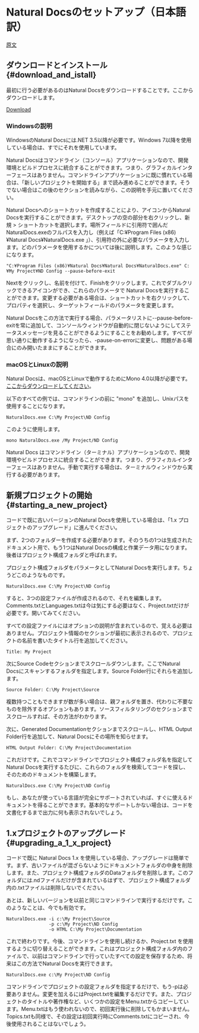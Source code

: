 # Natural Docsのセットアップ（日本語訳）

[原文](https://www.naturaldocs.org/getting_started/getting_set_up/)

## ダウンロードとインストール {#download_and_istall}

最初に行う必要があるのはNatural Docsをダウンロードすることです。ここからダウンロードします。

[Download](https://www.naturaldocs.org/download)

### Windowsの説明

WindowsのNatural Docsには.NET 3.5以降が必要です。Windows 7以降を使用している場合は、すでにそれを使用しています。

Natural Docsはコマンドライン（コンソール）アプリケーションなので、開発環境とビルドプロセスに統合することができます。つまり、グラフィカルインターフェースはありません。コマンドラインアプリケーションに既に慣れている場合は、「新しいプロジェクトを開始する」まで読み進めることができます。そうでない場合はこの後のセクションを読みながら、この説明を手元に置いてください。

Natural Docsへのショートカットを作成することにより、アイコンからNatural Docsを実行することができます。デスクトップの空の部分を右クリックし、新規 > ショートカットを選択します。場所フィールドに引用符で囲んだNaturalDocs.exeのフルパスを入力し（例えば「C:¥Program Files (x86)¥Natural Docs¥NaturalDocs.exe 」）、引用符の外に必要なパラメータを入力します。どのパラメータを使用するかについては後に説明します。このような感じになります。

```
"C:¥Program Files (x86)¥Natural Docs¥Natural Docs¥NaturalDocs.exe" C:¥My Project¥ND Config --pause-before-exit
```

Nextをクリックし、名前を付けて、Finishをクリックします。これでダブルクリックできるアイコンができ、これらのパラメータで Natural Docsを実行することができます。変更する必要がある場合は、ショートカットを右クリックして、プロパティを選択し、ターゲットフィールドのパラメータを変更します。

Natural Docsをこの方法で実行する場合、パラメータリストに--pause-before-exitを常に追加して、コンソールウィンドウが自動的に閉じないようにしてステータスメッセージを見ることができるようにすることをお勧めします。すべてが思い通りに動作するようになったら、-pause-on-errorに変更し、問題がある場合にのみ開いたままにすることができます。

### macOSとLinuxの説明

Natural Docsは、macOSとLinuxで動作するためにMono 4.0以降が必要です。[ここからダウンロードしてください](http://www.mono-project.com/download)。

以下のすべての例では、コマンドラインの前に "mono" を追加し、Unixパスを使用することになります。

```
NaturalDocs.exe C:\My Project\ND Config
```

このように使用します。

```
mono NaturalDocs.exe /My Project/ND Config
```

Natural Docs はコマンドライン（ターミナル）アプリケーションなので、開発環境やビルドプロセスに統合することができます。つまり、グラフィカルインターフェースはありません。手動で実行する場合は、ターミナルウィンドウから実行する必要があります。

## 新規プロジェクトの開始 {#starting_a_new_project}

コードで既に古いバージョンのNatural Docsを使用している場合は、「1.x プロジェクトのアップグレード」に進んでください。

まず、2つのフォルダーを作成する必要があります。そのうちの1つは生成されたドキュメント用で、もう1つはNatural Docsの構成と作業データ用になります。後者はプロジェクト構成フォルダと呼ばれます。

プロジェクト構成フォルダをパラメータとしてNatural Docsを実行します。ちょうどこのようなものです。

```
NaturalDocs.exe C:\My Project\ND Config
```

すると、3つの設定ファイルが作成されるので、それを編集します。Comments.txtとLanguages.txtは今は気にする必要はなく、Project.txtだけが必要です。開いてみてください。

すべての設定ファイルにはオプションの説明が含まれているので、覚える必要はありません。プロジェクト情報のセクションが最初に表示されるので、プロジェクトの名前を書いたタイトル行を追加してください。

```
Title: My Project
```

次にSource Codeセクションまでスクロールダウンします。ここでNatural Docsにスキャンするフォルダを指定します。Source Folder行にそれらを追加します。

```
Source Folder: C:\My Project\Source
```

複数持つこともできますが数が多い場合は、親フォルダを置き、代わりに不要なものを除外するオプションもあります。ソースフィルタリングのセクションまでスクロールすれば、その方法がわかります。

次に、Generated Documentationセクションまでスクロールし、HTML Output Folder行を追加して、Natural Docsにその場所を知らせます。

```
HTML Output Folder: C:\My Project\Documentation
```

これだけです。これでコマンドラインでプロジェクト構成フォルダ名を指定してNatural Docsを実行するたびに、これらのフォルダを検索してコードを探し、そのためのドキュメントを構築します。

```
NaturalDocs.exe C:\My Project\ND Config
```

もし、あなたが使っている言語が完全にサポートされていれば、すぐに使えるドキュメントを得ることができます。基本的なサポートしかない場合は、コードを文書化するまで出力に何も表示されないでしょう。

## 1.xプロジェクトのアップグレード {#upgrading_a_1_x_project}

コードで既に Natural Docs 1.x を使用している場合、アップグレードは簡単です。まず、古いファイルが混ざらないようにドキュメントフォルダの中身を削除します。また、プロジェクト構成フォルダのDataフォルダを削除します。このフォルダには.ndファイルだけが含まれているはずで、プロジェクト構成フォルダ内の.txtファイルは削除しないでください。

あとは、新しいバージョンを以前と同じコマンドラインで実行するだけです。このようなことは、今でも有効です。

```
NaturalDocs.exe -i c:\My Project\Source
                -p c:\My Project\ND Config
                -o HTML C:\My Project\Documentation
```

これで終わりです。今後、コマンドラインを使用し続けるか、Project.txt を使用するように切り替えることができます。これはプロジェクト構成フォルダ内のファイルで、以前はコマンドラインで行っていたすべての設定を保存するため、将来はこの方法でNatural Docsを実行できます。

```
NaturalDocs.exe c:\My Project\ND Config
```

コマンドラインでプロジェクトの設定フォルダを指定するだけで、もう-pは必要ありません。変更を加えるにはProject.txtを編集するだけです。また、プロジェクトのタイトルや著作権など、いくつかの設定をMenu.txtからコピーしています。Menu.txtはもう使われないので、初回実行後に削除してもかまいません。Topics.txtも同様で、その設定は初回実行時にComments.txtにコピーされ、今後使用されることはないでしょう。
